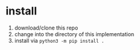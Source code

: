 # install

1. download/clone this repo
1. change into the directory of this implementation
1. install via `python3 -m pip install .`
